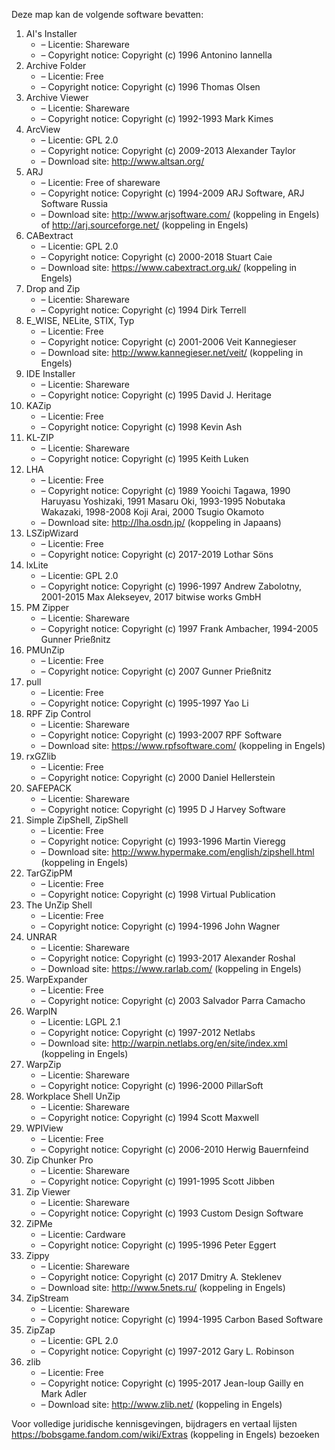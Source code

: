 ﻿Deze map kan de volgende software bevatten:

1. AI's Installer
   - – Licentie: Shareware
   - – Copyright notice: Copyright (c) 1996 Antonino Iannella
2. Archive Folder
   - – Licentie: Free
   - – Copyright notice: Copyright (c) 1996 Thomas Olsen
3. Archive Viewer
   - – Licentie: Shareware
   - – Copyright notice: Copyright (c) 1992-1993 Mark Kimes
4. ArcView
   - – Licentie: GPL 2.0
   - – Copyright notice: Copyright (c) 2009-2013 Alexander Taylor
   - – Download site: http://www.altsan.org/
5. ARJ
   - – Licentie: Free of shareware
   - – Copyright notice: Copyright (c) 1994-2009 ARJ Software, ARJ Software Russia
   - – Download site: http://www.arjsoftware.com/ (koppeling in Engels) of http://arj.sourceforge.net/ (koppeling in Engels)
6. CABextract
   - – Licentie: GPL 2.0
   - – Copyright notice: Copyright (c) 2000-2018 Stuart Caie
   - – Download site: https://www.cabextract.org.uk/ (koppeling in Engels)
7. Drop and Zip
   - – Licentie: Shareware
   - – Copyright notice: Copyright (c) 1994 Dirk Terrell
8. E_WISE, NELite, STIX, Typ
   - – Licentie: Free
   - – Copyright notice: Copyright (c) 2001-2006 Veit Kannegieser
   - – Download site: http://www.kannegieser.net/veit/ (koppeling in Engels)
9. IDE Installer
   - – Licentie: Shareware
   - – Copyright notice: Copyright (c) 1995 David J. Heritage
10. KAZip
    - – Licentie: Free
    - – Copyright notice: Copyright (c) 1998 Kevin Ash
11. KL-ZIP
    - – Licentie: Shareware
    - – Copyright notice: Copyright (c) 1995 Keith Luken
12. LHA
    - – Licentie: Free
    - – Copyright notice: Copyright (c) 1989 Yooichi Tagawa, 1990 Haruyasu Yoshizaki, 1991 Masaru Oki, 1993-1995 Nobutaka Wakazaki, 1998-2008 Koji Arai, 2000 Tsugio Okamoto
    - – Download site: http://lha.osdn.jp/ (koppeling in Japaans)
13. LSZipWizard
    - – Licentie: Free
    - – Copyright notice: Copyright (c) 2017-2019 Lothar Söns
14. lxLite
    - – Licentie: GPL 2.0
    - – Copyright notice: Copyright (c) 1996-1997 Andrew Zabolotny, 2001-2015 Max Alekseyev, 2017 bitwise works GmbH
15. PM Zipper
    - – Licentie: Shareware
    - – Copyright notice: Copyright (c) 1997 Frank Ambacher, 1994-2005 Gunner Prießnitz
16. PMUnZip
    - – Licentie: Free
    - – Copyright notice: Copyright (c) 2007 Gunner Prießnitz
17. pull
    - – Licentie: Free
    - – Copyright notice: Copyright (c) 1995-1997 Yao Li
18. RPF Zip Control
    - – Licentie: Shareware
    - – Copyright notice: Copyright (c) 1993-2007 RPF Software
    - – Download site: https://www.rpfsoftware.com/ (koppeling in Engels)
19. rxGZlib
    - – Licentie: Free
    - – Copyright notice: Copyright (c) 2000 Daniel Hellerstein
20. SAFEPACK
    - – Licentie: Shareware
    - – Copyright notice: Copyright (c) 1995 D J Harvey Software
21. Simple ZipShell, ZipShell
    - – Licentie: Free
    - – Copyright notice: Copyright (c) 1993-1996 Martin Vieregg
    - – Download site: http://www.hypermake.com/english/zipshell.html (koppeling in Engels)
22. TarGZipPM
    - – Licentie: Free
    - – Copyright notice: Copyright (c) 1998 Virtual Publication
23. The UnZip Shell
    - – Licentie: Free
    - – Copyright notice: Copyright (c) 1994-1996 John Wagner
24. UNRAR
    - – Licentie: Shareware
    - – Copyright notice: Copyright (c) 1993-2017 Alexander Roshal
    - – Download site: https://www.rarlab.com/ (koppeling in Engels)
25. WarpExpander
    - – Licentie: Free
    - – Copyright notice: Copyright (c) 2003 Salvador Parra Camacho
26. WarpIN
    - – Licentie: LGPL 2.1
    - – Copyright notice: Copyright (c) 1997-2012 Netlabs
    - – Download site: http://warpin.netlabs.org/en/site/index.xml (koppeling in Engels)
27. WarpZip
    - – Licentie: Shareware
    - – Copyright notice: Copyright (c) 1996-2000 PillarSoft
28. Workplace Shell UnZip
    - – Licentie: Shareware
    - – Copyright notice: Copyright (c) 1994 Scott Maxwell
29. WPIView
    - – Licentie: Free
    - – Copyright notice: Copyright (c) 2006-2010 Herwig Bauernfeind
30. Zip Chunker Pro
    - – Licentie: Shareware
    - – Copyright notice: Copyright (c) 1991-1995 Scott Jibben
31. Zip Viewer
    - – Licentie: Shareware
    - – Copyright notice: Copyright (c) 1993 Custom Design Software
32. ZiPMe
    - – Licentie: Cardware
    - – Copyright notice: Copyright (c) 1995-1996 Peter Eggert
33. Zippy
    - – Licentie: Shareware
    - – Copyright notice: Copyright (c) 2017 Dmitry A. Steklenev
    - – Download site: http://www.5nets.ru/ (koppeling in Engels)
34. ZipStream
    - – Licentie: Shareware
    - – Copyright notice: Copyright (c) 1994-1995 Carbon Based Software
35. ZipZap
    - – Licentie: GPL 2.0
    - – Copyright notice: Copyright (c) 1997-2012 Gary L. Robinson
36. zlib
    - – Licentie: Free
    - – Copyright notice: Copyright (c) 1995-2017 Jean-loup Gailly en Mark Adler
    - – Download site: http://www.zlib.net/ (koppeling in Engels)

Voor volledige juridische kennisgevingen, bijdragers en vertaal lijsten https://bobsgame.fandom.com/wiki/Extras (koppeling in Engels) bezoeken
